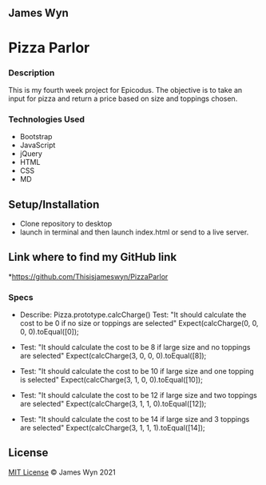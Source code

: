 ## James Wyn

# Pizza Parlor


### Description
This is my fourth week project for Epicodus.  The objective is to take an input for pizza and return a price based on size and toppings chosen.

### Technologies Used
* Bootstrap
* JavaScript
* jQuery
* HTML
* CSS
* MD

## Setup/Installation

* Clone repository to desktop
* launch in terminal and then launch index.html or send to a live server.

## Link where to find my GitHub link

*https://github.com/Thisisjameswyn/PizzaParlor


### Specs

* Describe: Pizza.prototype.calcCharge()
Test: "It should calculate the cost to be 0 if no size or toppings are selected"
Expect(calcCharge(0, 0, 0, 0).toEqual([0]);

* Test: "It should calculate the cost to be 8 if large size and no toppings are selected"
Expect(calcCharge(3, 0, 0, 0).toEqual([8]);

* Test: "It should calculate the cost to be 10 if large size and one topping is selected"
Expect(calcCharge(3, 1, 0, 0).toEqual([10]);

* Test: "It should calculate the cost to be 12 if large size and two toppings are selected"
Expect(calcCharge(3, 1, 1, 0).toEqual([12]);

* Test: "It should calculate the cost to be 14 if large size and 3 toppings are selected"
Expect(calcCharge(3, 1, 1, 1).toEqual([14]);



## License
[MIT License](https://opensource.org/licenses/MIT)
&copy; James Wyn 2021